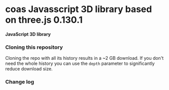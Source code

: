 coas Javasscript 3D library
based on three.js 0.130.1
========
#### JavaScript 3D library ####

### Cloning this repository ###

Cloning the repo with all its history results in a ~2 GB download. If you don't need the whole history you can use the `depth` parameter to significantly reduce download size.

### Change log ###
